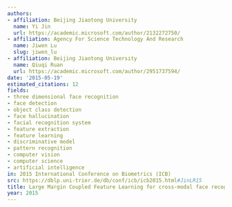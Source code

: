 ```yaml
---
authors:
- affiliation: Beijing Jiaotong University
  name: Yi Jin
  url: https://academic.microsoft.com/author/2132272750/
- affiliation: Agency For Science Technology And Research
  name: Jiwen Lu
  slug: jiwen_lu
- affiliation: Beijing Jiaotong University
  name: Qiuqi Ruan
  url: https://academic.microsoft.com/author/2951737594/
date: '2015-05-19'
estimated_citations: 12
fields:
- three dimensional face recognition
- face detection
- object class detection
- face hallucination
- facial recognition system
- feature extraction
- feature learning
- discriminative model
- pattern recognition
- computer vision
- computer science
- artificial intelligence
in: 2015 International Conference on Biometrics (ICB)
src: https://dblp.uni-trier.de/db/conf/icb/icb2015.html#JinLR15
title: Large Margin Coupled Feature Learning for cross-modal face recognition
year: 2015
---
```


